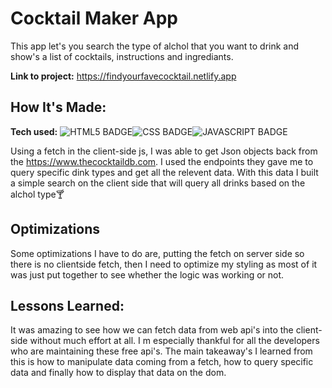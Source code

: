 # Cocktail Maker App
This app let's you search the type of alchol that you want to drink and show's a list of cocktails, instructions and ingrediants.

**Link to project:** https://findyourfavecocktail.netlify.app



## How It's Made:

**Tech used:** ![HTML5 BADGE](https://img.shields.io/static/v1?label=|&message=HTML5&color=23555f&style=plastic&logo=html5)![CSS BADGE](https://img.shields.io/static/v1?label=|&message=CSS3&color=285f65&style=plastic&logo=css3)![JAVASCRIPT BADGE](https://img.shields.io/static/v1?label=|&message=JAVASCRIPT&color=3c7f5d&style=plastic&logo=javascript)

Using a fetch in the client-side js, I was able to get Json objects back from the https://www.thecocktaildb.com. I used the endpoints they gave me to query specific dink types and get all the relevent data. With this data I built a simple search on the client side that will query all drinks based on the alchol type🍸
## Optimizations
Some optimizations I have to do are, putting the fetch on server side so there is no clientside fetch, then I need to optimize my styling as most of it was just put together to see whether the logic was working or not.

## Lessons Learned:

It was amazing to see how we can fetch data from web api's into the client-side without much effort at all. I m especially thankful for all the developers who are maintaining these free api's. The main takeaway's I learned from this is how to manipulate data coming from a fetch,  how to query specific data and finally how to display that data on the dom.

